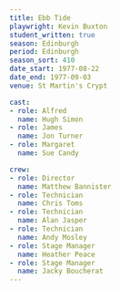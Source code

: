 ```yaml
---
title: Ebb Tide
playwright: Kevin Buxton
student_written: true
season: Edinburgh
period: Edinburgh
season_sort: 410
date_start: 1977-08-22
date_end: 1977-09-03
venue: St Martin's Crypt

cast:
- role: Alfred
  name: Hugh Simon
- role: James
  name: Jon Turner
- role: Margaret
  name: Sue Candy

crew:
- role: Director
  name: Matthew Bannister
- role: Technician
  name: Chris Toms
- role: Technician
  name: Alan Jasper
- role: Technician
  name: Andy Mosley
- role: Stage Manager
  name: Heather Peace
- role: Stage Manager
  name: Jacky Boucherat
---
```


